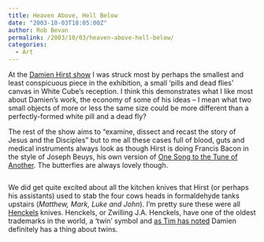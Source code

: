 ```yaml
---
title: Heaven Above, Hell Below
date: "2003-10-03T18:05:00Z"
author: Rob Bevan
permalink: /2003/10/03/heaven-above-hell-below/
categories:
  - Art
---
```

At the [Damien Hirst show][1] I was struck most by perhaps the smallest and least conspicuous piece in the exhibition, a small &#8216;pills and dead flies&#8217; canvas in White Cube&#8217;s reception. I think this demonstrates what I like most about Damien&#8217;s work, the economy of some of his ideas &#8211; I mean what two small objects of more or less the same size could be more different than a perfectly-formed white pill and a dead fly?

The rest of the show aims to &#8220;examine, dissect and recast the story of Jesus and the Disciples&#8221; but to me <span class="hilite">all</span> these cases full of blood, guts and medical instruments always look as though Hirst is doing Francis Bacon in the style of Joseph Beuys, his own version of [One Song to the Tune of Another][2]. The butterfies are always lovely though.

<img class="illustration"  src="/images/posts/henckels-twins.gif" alt="" />

We did get quite excited about <span class="hilite">all</span> the kitchen knives that Hirst (or perhaps his assistants) used to stab the four cows heads in formaldehyde tanks upstairs (*Matthew, Mark, Luke and John*). I&#8217;m pretty sure these were <span class="hilite">all</span> [Henckels][3] knives. Henckels, or Zwilling J.A. Henckels, have one of the oldest trademarks in the world, a &#8216;twin&#8217; symbol and [as Tim has noted][4] Damien definitely has a thing about twins.

 [1]: http://www.whitecube.com/html/artists/dah/dah_frset.html
 [2]: http://www.bbc.co.uk/dna/h2g2/A490349
 [3]: http://www.zwilling.com/zwilling_com_engl/start.html
 [4]: http://timwright.typepad.com/inresidence/2003/10/damien_hirst.html

